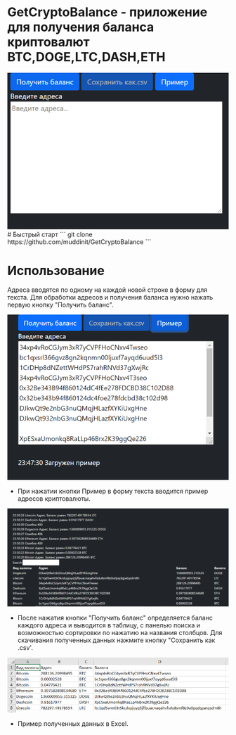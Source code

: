 # GetCryptoBalance - приложение для получения баланса криптовалют BTC,DOGE,LTC,DASH,ETH
<img src="/media/app.png?raw=true"/>
# Быстрый старт
```
git clone https://github.com/muddinit/GetCryptoBalance
```

# Использование

Адреса вводятся по одному на каждой новой строке в форму для текста. Для обработки адресов и получения баланса нужно нажать первую кнопку "Получить баланс".

<img src="/media/primer.png?raw=true"/>

- При нажатии кнопки Пример в форму текста вводится пример адресов криптовалюты.

<img src="/media/balans.png?raw=true"/>

- После нажатия кнопки "Получить баланс" определяется баланс каждого адреса и выводится в таблицу, с панелью поиска и возможностью сортировки по нажатию на названия столбцов.
  Для скачивания полученных данных нажмите кнопку "Сохранить как .csv'.

<img src="/media/excel.png?raw=true"/>

- Пример полученных данных в Excel.
